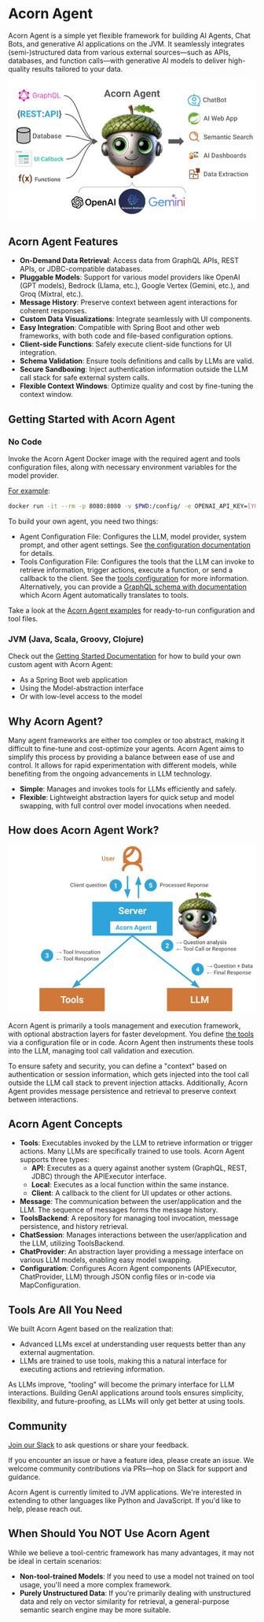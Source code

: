 # Acorn Agent

Acorn Agent is a simple yet flexible framework for building AI Agents, Chat Bots, and generative AI applications on the JVM. It seamlessly integrates (semi-)structured data from various external sources—such as APIs, databases, and function calls—with generative AI models to deliver high-quality results tailored to your data.

![Acorn Agent Connects Data with LLMs](img/overview.png)

<!--
## What can You Build with Acorn Agent?

* Chat Bots that retrieve question-specific information from APIs, databases, and other sources on demand.
* AI frontend applications for GraphQL and REST APIs that customize and visualize responses.
* AI Agents that plan and execute actions against existing APIs.
* Semantic search engines based on  structured, semi-structured, and unstructured data that use LLMs for targeted information retrieval.
* AI powered dashboards
* Agents that extract structured data for planning and actions.

Take a look at the [examples](/examples) for agents built with Acorn Agent.
-->

## Acorn Agent Features

* **On-Demand Data Retrieval**: Access data from GraphQL APIs, REST APIs, or JDBC-compatible databases.
* **Pluggable Models**: Support for various model providers like OpenAI (GPT models), Bedrock (Llama, etc.), Google Vertex (Gemini, etc.), and Groq (Mixtral, etc.).
* **Message History**: Preserve context between agent interactions for coherent responses.
* **Custom Data Visualizations**: Integrate seamlessly with UI components.
* **Easy Integration**: Compatible with Spring Boot and other web frameworks, with both code and file-based configuration options.
* **Client-side Functions**: Safely execute client-side functions for UI integration.
* **Schema Validation**: Ensure tools definitions and calls by LLMs are valid.
* **Secure Sandboxing**: Inject authentication information outside the LLM call stack for safe external system calls.
* **Flexible Context Windows**: Optimize quality and cost by fine-tuning the context window.

## Getting Started with Acorn Agent

### No Code

Invoke the Acorn Agent Docker image with the required agent and tools configuration files, along with necessary environment variables for the model provider. 

[For example](examples/activity):

```bash
docker run -it --rm -p 8080:8080 -v $PWD:/config/ -e OPENAI_API_KEY=[YOUR_KEY] datasqrl/acorn:latest /config/activity.openai.config.json /config/activity.tools.json
```

To build your own agent, you need two things:
* Agent Configuration File: Configures the LLM, model provider, system prompt, and other agent settings. See [the configuration documentation](java/acorn-config/README.md) for details.
* Tools Configuration File: Configures the tools that the LLM can invoke to retrieve information, trigger actions, execute a function, or send a callback to the client. See the [tools configuration](TOOLS_CONFIG.md) for more information. Alternatively,  you can provide a [GraphQL schema with documentation](java/acorn-graphql/src/test/resources/graphql/nutshop-schema.graphqls) which Acorn Agent automatically translates to tools.

Take a look at the [Acorn Agent examples](examples/) for ready-to-run configuration and tool files.

### JVM (Java, Scala, Groovy, Clojure)

Check out the [Getting Started Documentation](java/README.md) for how to build your own custom agent with Acorn Agent:

* As a Spring Boot web application
* Using the Model-abstraction interface
* Or with low-level access to the model

## Why Acorn Agent?

Many agent frameworks are either too complex or too abstract, making it difficult to fine-tune and cost-optimize your agents. Acorn Agent aims to simplify this process by providing a balance between ease of use and control. It allows for rapid experimentation with different models, while benefiting from the ongoing advancements in LLM technology.

* **Simple**: Manages and invokes tools for LLMs efficiently and safely.
* **Flexible**: Lightweight abstraction layers for quick setup and model swapping, with full control over model invocations when needed.

## How does Acorn Agent Work?

![Diagram of how Acorn executes user requests](img/how_diagram.png)

Acorn Agent is primarily a tools management and execution framework, with optional abstraction layers for faster development. You define [the tools](TOOLS_CONFIG.md) via a configuration file or in code. Acorn Agent then instruments these tools into the LLM, managing tool call validation and execution.

To ensure safety and security, you can define a "context" based on authentication or session information, which gets injected into the tool call outside the LLM call stack to prevent injection attacks. Additionally, Acorn Agent provides message persistence and retrieval to preserve context between interactions.

## Acorn Agent Concepts

* **Tools**: Executables invoked by the LLM to retrieve information or trigger actions. Many LLMs are specifically trained to use tools. Acorn Agent supports three types:
  * **API**: Executes as a query against another system (GraphQL, REST, JDBC) through the APIExecutor interface.
  * **Local**: Executes as a local function within the same instance.
  * **Client**: A callback to the client for UI updates or other actions.
* **Message**: The communication between the user/application and the LLM. The sequence of messages forms the message history.
* **ToolsBackend**: A repository for managing tool invocation, message persistence, and history retrieval.
* **ChatSession**: Manages interactions between the user/application and the LLM, utilizing ToolsBackend.
* **ChatProvider**: An abstraction layer providing a message interface on various LLM models, enabling easy model swapping.
* **Configuration**: Configures Acorn Agent components (APIExecutor, ChatProvider, LLM) through JSON config files or in-code via MapConfiguration.

## Tools Are All You Need

We built Acorn Agent based on the realization that:

* Advanced LLMs excel at understanding user requests better than any external augmentation.
* LLMs are trained to use tools, making this a natural interface for executing actions and retrieving information.

As LLMs improve, "tooling" will become the primary interface for LLM interactions. Building GenAI applications around tools ensures simplicity, flexibility, and future-proofing, as LLMs will only get better at using tools.

## Community

[Join our Slack](https://join.slack.com/t/datasqrlcommunity/shared_invite/zt-2l3rl1g6o-im6YXYCqU7t55CNaHqz_Kg) to ask questions or share your feedback.

If you encounter an issue or have a feature idea, please create an issue. We welcome community contributions via PRs—hop on Slack for support and guidance.

Acorn Agent is currently limited to JVM applications. We're interested in extending to other languages like Python and JavaScript. If you'd like to help, please reach out.

## When Should You NOT Use Acorn Agent

While we believe a tool-centric framework has many advantages, it may not be ideal in certain scenarios:

* **Non-tool-trained Models**: If you need to use a model not trained on tool usage, you'll need a more complex framework.
* **Purely Unstructured Data**: If you're primarily dealing with unstructured data and rely on vector similarity for retrieval, a general-purpose semantic search engine may be more suitable.